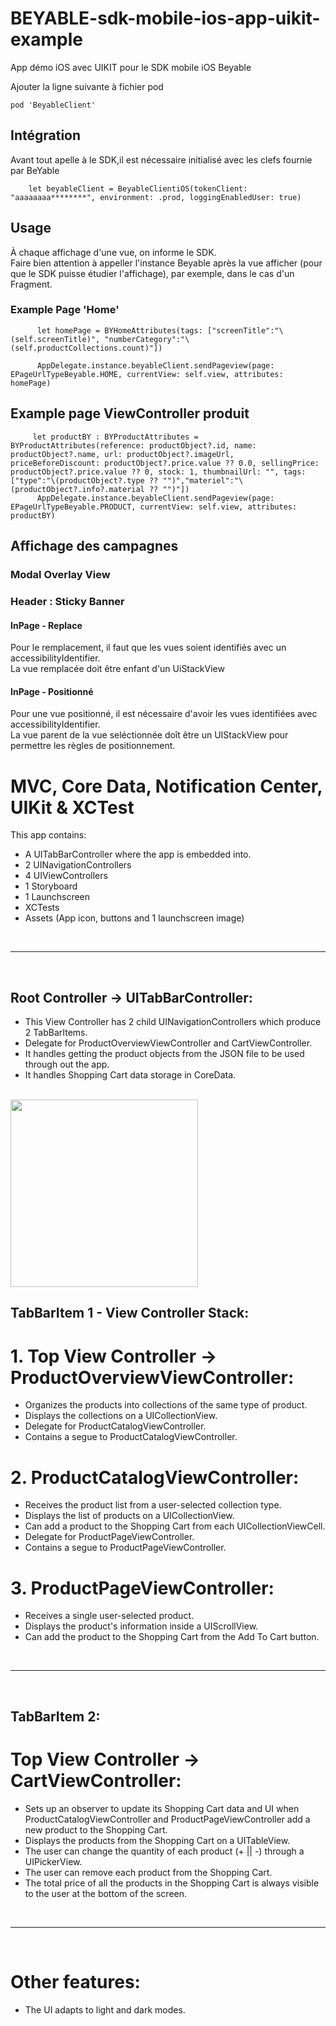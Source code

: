 # BEYABLE-sdk-mobile-ios-app-uikit-example
 App démo iOS avec UIKIT pour le SDK mobile iOS Beyable
 
Ajouter la ligne suivante à fichier pod
```
pod 'BeyableClient'
```

## Intégration

Avant tout apelle à le SDK,il est nécessaire initialisé avec les clefs fournie par BeYable

```
    let beyableClient = BeyableClientiOS(tokenClient: "aaaaaaaa********", environment: .prod, loggingEnabledUser: true)
```

## Usage
À chaque affichage d'une vue, on informe le SDK.</br>
Faire bien attention à appeller l'instance Beyable après la vue afficher (pour que le SDK puisse étudier l'affichage),
par exemple, dans le cas d'un Fragment.
### Example Page 'Home'
```
      let homePage = BYHomeAttributes(tags: ["screenTitle":"\(self.screenTitle)", "numberCategory":"\(self.productCollections.count)"])
      
      AppDelegate.instance.beyableClient.sendPageview(page: EPageUrlTypeBeyable.HOME, currentView: self.view, attributes: homePage)
```
## Example page ViewController produit 
```
     let productBY : BYProductAttributes = BYProductAttributes(reference: productObject?.id, name: productObject?.name, url: productObject?.imageUrl, priceBeforeDiscount: productObject?.price.value ?? 0.0, sellingPrice: productObject?.price.value ?? 0, stock: 1, thumbnailUrl: "", tags: ["type":"\(productObject?.type ?? "")","materiel":"\(productObject?.info?.material ?? "")"])
      AppDelegate.instance.beyableClient.sendPageview(page: EPageUrlTypeBeyable.PRODUCT, currentView: self.view, attributes: productBY)
```
## Affichage des campagnes 

### Modal Overlay View 
### Header : Sticky Banner 
#### InPage - Replace
Pour le remplacement, il faut que les vues soient identifiés avec un accessibilityIdentifier.</br>
La vue remplacée doit être enfant d'un UiStackView
#### InPage - Positionné
Pour une vue positionné, il est nécessaire d'avoir les vues identifiées avec accessibilityIdentifier.</br>
La vue parent de la vue seléctionnée doît être un UIStackView pour permettre
les règles de positionnement.



# MVC, Core Data, Notification Center, UIKit & XCTest



This app contains:

* A UITabBarController where the app is embedded into.
* 2 UINavigationControllers
* 4 UIViewControllers
* 1 Storyboard
* 1 Launchscreen
* XCTests 
* Assets (App icon, buttons and 1 launchscreen image)

<br>
<hr>
<br>

## Root Controller -> UITabBarController:

* This View Controller has 2 child UINavigationControllers which produce 2 TabBarItems.
* Delegate for ProductOverviewViewController and CartViewController.
* It handles getting the product objects from the JSON file to be used through out the app.
* It handles Shopping Cart data storage in CoreData.

<br>

<img src="Assets/Clips/Shopping_App_iOS.gif" width ="300">

<br>


## TabBarItem 1 - View Controller Stack:

# 1. Top View Controller -> ProductOverviewViewController:

* Organizes the products into collections of the same type of product.
* Displays the collections on a UICollectionView.
* Delegate for ProductCatalogViewController.
* Contains a segue to ProductCatalogViewController.

# 2. ProductCatalogViewController:

* Receives the product list from a user-selected collection type.
* Displays the list of products on a UICollectionView.
* Can add a product to the Shopping Cart from each UICollectionViewCell.
* Delegate for ProductPageViewController.
* Contains a segue to ProductPageViewController.

# 3. ProductPageViewController:

* Receives a single user-selected product.
* Displays the product's information inside a UIScrollView.
* Can add the product to the Shopping Cart from the Add To Cart button.

<br>
<hr>
<br>

## TabBarItem 2:

# Top View Controller -> CartViewController:

* Sets up an observer to update its Shopping Cart data and UI when ProductCatalogViewController and ProductPageViewController add a new product to the Shopping Cart.
* Displays the products from the Shopping Cart on a UITableView.
* The user can change the quantity of each product (+ || -) through a UIPickerView.
* The user can remove each product from the Shopping Cart.
* The total price of all the products in the Shopping Cart is always visible to the user at the bottom of the screen.

<br>
<hr>
<br>

# Other features:

* The UI adapts to light and dark modes.







